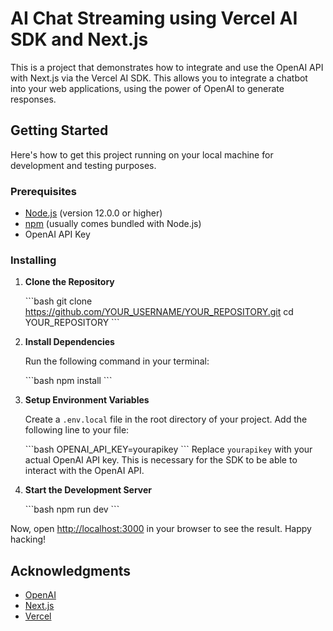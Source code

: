 # AI Chat Streaming using Vercel AI SDK and Next.js

This is a project that demonstrates how to integrate and use the OpenAI API with Next.js via the Vercel AI SDK. This allows you to integrate a chatbot into your web applications, using the power of OpenAI to generate responses.

## Getting Started

Here's how to get this project running on your local machine for development and testing purposes.

### Prerequisites

- [Node.js](https://nodejs.org/en/) (version 12.0.0 or higher)
- [npm](https://www.npmjs.com/) (usually comes bundled with Node.js)
- OpenAI API Key

### Installing

1. **Clone the Repository**

    \```bash
    git clone https://github.com/YOUR_USERNAME/YOUR_REPOSITORY.git
    cd YOUR_REPOSITORY
    \```

2. **Install Dependencies**

    Run the following command in your terminal:

    \```bash
    npm install
    \```

3. **Setup Environment Variables**

    Create a `.env.local` file in the root directory of your project. Add the following line to your file:

    \```bash
    OPENAI_API_KEY=yourapikey
    \```
    Replace `yourapikey` with your actual OpenAI API key. This is necessary for the SDK to be able to interact with the OpenAI API.

4. **Start the Development Server**

    \```bash
    npm run dev
    \```

Now, open [http://localhost:3000](http://localhost:3000) in your browser to see the result. Happy hacking!


## Acknowledgments

- [OpenAI](https://openai.com/)
- [Next.js](https://nextjs.org/)
- [Vercel](https://vercel.com/)
